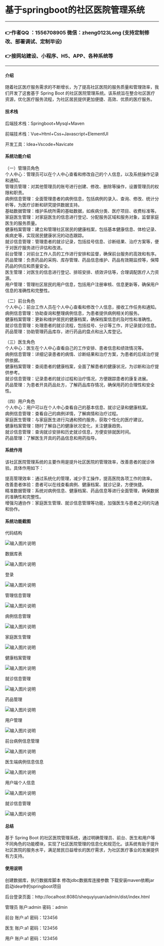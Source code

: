 # 基于springboot的社区医院管理系统

---
### 👉作者QQ ：1556708905 微信：zheng0123Long (支持定制修改、部署调试、定制毕设)

### 👉接网站建设、小程序、H5、APP、各种系统等

---

#### 介绍

随着社区医疗服务需求的不断增长，为了提高社区医院的服务质量和管理效率，我们开发了这套基于 Spring Boot 的社区医院管理系统。该系统旨在整合社区医疗资源，优化医疗服务流程，为社区居民提供更加便捷、高效、优质的医疗服务。

#### 技术栈

后端技术栈：Springboot+Mysql+Maven

前端技术栈：Vue+Html+Css+Javascript+ElementUI

开发工具：Idea+Vscode+Navicate

#### 系统功能介绍

（一）管理员角色  
个人中心：管理员可以在个人中心查看和修改自己的个人信息，以及系统操作记录和通知。  
管理员管理：对其他管理员的账号进行创建、修改、删除等操作，设置管理员的权限和职责。  
病例信息管理：全面管理患者的病例信息，包括病例的录入、查询、修改、统计分析等，为医疗诊断和研究提供数据支持。  
基础数据管理：维护系统所需的基础数据，如疾病分类、医疗项目、收费标准等。  
家庭医生管理：对家庭医生的信息进行登记、分配服务区域和服务对象，监督家庭医生的服务质量。  
健康档案管理：建立和管理社区居民的健康档案，包括基本健康信息、体检记录、疾病史等，实现居民健康状况的动态跟踪。  
就诊信息管理：管理患者的就诊记录，包括挂号信息、诊断结果、治疗方案等，便于对医疗服务进行评估和改进。  
前台管理：对前台工作人员的工作进行安排和监督，确保前台服务的高效和有序。  
药品管理：负责药品的采购、库存管理、药品信息维护、药品有效期监控等，保障药品的供应和质量安全。  
医生管理：对医生的信息进行登记、排班安排、绩效评估等，合理调配医疗人力资源。  
用户管理：管理社区居民的用户信息，包括用户注册审核、信息更新等，确保用户信息的准确性和完整性。  

（二）前台角色  
个人中心：前台工作人员在个人中心查看和修改个人信息，接收工作任务和通知。  
病例信息管理：协助查询和整理病例信息，为患者提供病例相关的服务。  
健康档案管理：更新和维护居民的健康档案，确保档案信息的及时性和准确性。  
就诊信息管理：处理患者的就诊流程，包括挂号、分诊等工作，并记录就诊信息。  
药品管理：协助管理药品库存，进行药品的盘点和出入库登记。  

（三）医生角色  
个人中心：医生在个人中心查看自己的工作安排、患者信息和绩效情况等。  
病例信息管理：详细记录患者的病情、诊断结果和治疗方案，为患者的后续治疗提供依据。  
健康档案管理：查阅患者的健康档案，全面了解患者的健康状况，为诊断和治疗提供参考。  
就诊信息管理：记录患者的就诊过程和治疗情况，方便跟踪患者的康复进展。  
药品管理：为患者开具药品处方，了解药品库存情况，确保用药的合理性和安全性。  

（四）用户角色  
个人中心：用户可以在个人中心查看自己的基本信息、就诊记录和健康档案。  
病例信息管理：查看自己的病例详情，了解病情和治疗过程。  
家庭医生管理：与家庭医生进行沟通和预约服务，获取个性化的医疗建议。  
健康档案管理：随时了解自己的健康状况变化，关注健康趋势。  
就诊信息管理：查询就诊安排和历史就诊信息，方便安排就医时间。  
药品管理：了解医生开具的药品信息和用药指导。  

#### 系统作用

该社区医院管理系统的主要作用是提升社区医院的管理效率，改善患者的就诊体验。具体作用如下：  

提高管理效率：通过系统化的管理，减少手工操作，提高医院各项工作的效率。  
改善患者体验：患者可以在线查看病例、健康档案、就诊记录，方便快捷。  
精准数据管理：系统对病例信息、健康档案、药品信息等进行全面管理，确保数据的准确性和完整性。  
增强沟通协作：家庭医生管理、就诊信息管理等功能，加强医生与患者之间的沟通和协作。  

#### 系统功能截图

代码结构

![输入图片说明](images/bae241b476a24aa2714ad4ef067934f.png)

数据库表

![输入图片说明](images/50c4f1fce05f55d632096a00b3525b6.png)

登录

![输入图片说明](images/0c9879d76f8b4278c112b8480a4da45.png)

管理信息管理

![输入图片说明](images/890d2fe9edcf4e29427b89c31156ca0.png)

病例信息管理

![输入图片说明](images/8b2300424efd522ba7940161313fb91.png)

家庭医生管理

![输入图片说明](images/9ad311341c0173519f0065d7a34b2eb.png)

健康档案管理

![输入图片说明](images/aaca4901554dc65d4a7f9ee7a9c0d05.png)

就诊信息管理

![输入图片说明](images/e8567ef136a45318723245bcc38c2ad.png)

药品管理

![输入图片说明](images/7f8ff65f84311391e96171b516454d0.png)

用户管理

![输入图片说明](images/ee4a37351d299643fc5abfb0a0c9a90.png)

前台病例信息管理

![输入图片说明](images/79d403491ef6a2227b561d0c03195bc.png)

医生端病例信息信息

![输入图片说明](images/c5a1bc9ca2b9bd226089ea825e25595.png)

用户端个人信息

![输入图片说明](images/bf437ac0c20c4ead4f13d7e9417a079.png)

就诊信息管理

![输入图片说明](images/ea38924773731a9a8fab204d5f25124.png)

#### 总结

基于 Spring Boot 的社区医院管理系统，通过明确管理员、前台、医生和用户等不同角色的功能模块，实现了社区医院管理的信息化和规范化。该系统有助于提升社区医院的服务水平，满足居民日益增长的医疗需求，为社区医疗事业的发展提供有力支持。

#### 使用说明

创建数据库，执行数据库脚本 修改jdbc数据库连接参数 下载安装maven依赖jar 启动idea中的springboot项目

后台登录页面：http://localhost:8080/shequyiyuan/admin/dist/index.html

管理员				账户:admin 		密码：admin

前台				账户:a1 		密码：123456

医生				账户:a1 		密码：123456

用户				账户:a1 		密码：123456